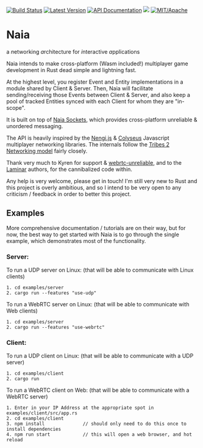 [![Build Status](https://img.shields.io/circleci/project/github/naia-rs/naia.svg)](https://circleci.com/gh/naia-rs/naia)
[![Latest Version](https://img.shields.io/crates/v/naia-server.svg)](https://crates.io/crates/naia-server)
[![API Documentation](https://docs.rs/naia-server/badge.svg)](https://docs.rs/naia-server)
![](https://tokei.rs/b1/github/naia-rs/naia)
[![MIT/Apache][s3]][l3]

[s3]: https://img.shields.io/badge/license-MIT%2FApache-blue.svg
[l3]: docs/LICENSE-MIT

# Naia
a *n*etworking *a*rchitecture for *i*nteractive *a*pplications

Naia intends to make cross-platform (Wasm included!) multiplayer game development in Rust dead simple and lightning fast.

At the highest level, you register Event and Entity implementations in a module shared by Client & Server. Then, Naia will facilitate sending/receiving those Events between Client & Server, and also keep a pool of tracked Entities synced with each Client for whom they are "in-scope".

It is built on top of [Naia Sockets](https://github.com/naia-rs/naia-socket), which provides cross-platform unreliable & unordered messaging.

The API is heavily inspired by the [Nengi.js](https://github.com/timetocode/nengi) & [Colyseus](https://github.com/colyseus/colyseus) Javascript multiplayer networking libraries. The internals follow the [Tribes 2 Networking model](https://www.gamedevs.org/uploads/tribes-networking-model.pdf) fairly closely.

Thank very much to Kyren for support & [webrtc-unreliable](https://github.com/kyren/webrtc-unreliable), and to the [Laminar](https://github.com/amethyst/laminar) authors, for the cannibalized code within.

Any help is very welcome, please get in touch! I'm still very new to Rust and this project is overly ambitious, and so I intend to be very open to any criticism / feedback in order to better this project.

## Examples

More comprehensive documentation / tutorials are on their way, but for now, the best way to get started with Naia is to go through the single example, which demonstrates most of the functionality.

### Server:

To run a UDP server on Linux: (that will be able to communicate with Linux clients)

    1. cd examples/server
    2. cargo run --features "use-udp"

To run a WebRTC server on Linux: (that will be able to communicate with Web clients)

    1. cd examples/server
    2. cargo run --features "use-webrtc"

### Client:

To run a UDP client on Linux: (that will be able to communicate with a UDP server)

    1. cd examples/client
    2. cargo run

To run a WebRTC client on Web: (that will be able to communicate with a WebRTC server)

    1. Enter in your IP Address at the appropriate spot in examples/client/src/app.rs
    2. cd examples/client
    3. npm install              // should only need to do this once to install dependencies
    4. npm run start            // this will open a web browser, and hot reload
